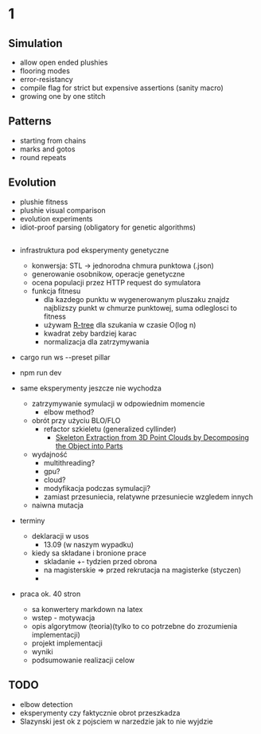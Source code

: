 # 1
## Simulation
- allow open ended plushies
- flooring modes
- error-resistancy
- compile flag for strict but expensive assertions (sanity macro)
- growing one by one stitch

## Patterns
- starting from chains
- marks and gotos
- round repeats

## Evolution
- plushie fitness
- plushie visual comparison
- evolution experiments
- idiot-proof parsing (obligatory for genetic algorithms)

##
- infrastruktura pod eksperymenty genetyczne
  - konwersja: STL -> jednorodna chmura punktowa (.json)
  - generowanie osobnikow, operacje genetyczne
  - ocena populacji przez HTTP request do symulatora
  - funkcja fitnesu
    - dla kazdego punktu w wygenerowanym pluszaku znajdz najblizszy punkt w chmurze punktowej, suma odleglosci to fitness
    - używam [R-tree](https://en.wikipedia.org/wiki/R-tree) dla szukania w czasie O(log n)
    - kwadrat zeby bardziej karac
    - normalizacja dla zatrzymywania

- cargo run ws --preset pillar
- npm run dev




















- same eksperymenty jeszcze nie wychodza
  - zatrzymywanie symulacji w odpowiednim momencie
    - elbow method?
  - obrót przy użyciu BLO/FLO
    - refactor szkieletu (generalized cyllinder)
      - [Skeleton Extraction from 3D Point Clouds by Decomposing the Object into Parts](https://arxiv.org/pdf/1912.11932.pdf)
  - wydajność
    - multithreading?
    - gpu?
    - cloud?
    - modyfikacja podczas symulacji?
    - zamiast przesuniecia, relatywne przesuniecie wzgledem innych
  - naiwna mutacja


- terminy
  - deklaracji w usos
    - 13.09 (w naszym wypadku)
  - kiedy sa składane i bronione prace
    - skladanie +- tydzien przed obrona
    - na magisterskie => przed rekrutacja na magisterke (styczen)
    -

- praca ok. 40 stron
  - sa konwertery markdown na latex
  - wstep - motywacja
  - opis algorytmow (teoria)(tylko to co potrzebne do zrozumienia implementacji)
  - projekt implementacji
  - wyniki
  - podsumowanie realizacji celow

## TODO
- elbow detection
- eksperymenty czy faktycznie obrot przeszkadza
- Slazynski jest ok z pojsciem w narzedzie jak to nie wyjdzie